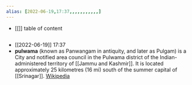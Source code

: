 ```yaml
---
alias: [2022-06-19,17:37,,,,,,,,,,,]
---
```

- [[]]
table of content
```toc
```

- [[2022-06-19]] 17:37
- **pulwama** (known as Panwangam in antiquity, and later as Pulgam) is a City and notified area council in the Pulwama district of the Indian-administered territory of [[Jammu and Kashmir]]. It is located approximately 25 kilometres (16 mi) south of the summer capital of [[Srinagar]].
[Wikipedia](https://en.wikipedia.org/wiki/Pulwama)